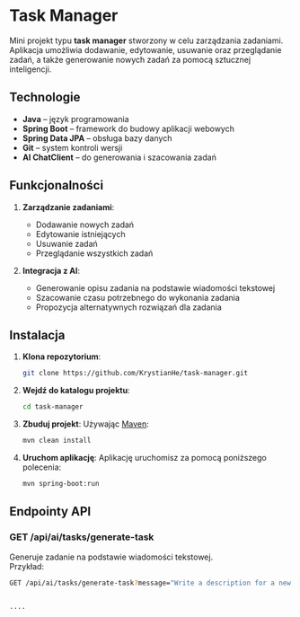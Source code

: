# Task Manager

Mini projekt typu **task manager** stworzony w celu zarządzania zadaniami. Aplikacja umożliwia dodawanie, edytowanie, usuwanie oraz przeglądanie zadań, a także generowanie nowych zadań za pomocą sztucznej inteligencji.

## Technologie

- **Java** – język programowania
- **Spring Boot** – framework do budowy aplikacji webowych
- **Spring Data JPA** – obsługa bazy danych
- **Git** – system kontroli wersji
- **AI ChatClient** – do generowania i szacowania zadań

## Funkcjonalności

1. **Zarządzanie zadaniami**:
   - Dodawanie nowych zadań
   - Edytowanie istniejących
   - Usuwanie zadań
   - Przeglądanie wszystkich zadań
   
2. **Integracja z AI**:
   - Generowanie opisu zadania na podstawie wiadomości tekstowej
   - Szacowanie czasu potrzebnego do wykonania zadania
   - Propozycja alternatywnych rozwiązań dla zadania

## Instalacja

1. **Klona repozytorium**:
    ```bash
    git clone https://github.com/KrystianHe/task-manager.git
    ```

2. **Wejdź do katalogu projektu**:
    ```bash
    cd task-manager
    ```

3. **Zbuduj projekt**:
    Używając [Maven](https://maven.apache.org/):
    ```bash
    mvn clean install
    ```

4. **Uruchom aplikację**:
    Aplikację uruchomisz za pomocą poniższego polecenia:
    ```bash
    mvn spring-boot:run
    ```

## Endpointy API

### GET /api/ai/tasks/generate-task
Generuje zadanie na podstawie wiadomości tekstowej.  
Przykład:
```bash
GET /api/ai/tasks/generate-task?message="Write a description for a new task"


....


